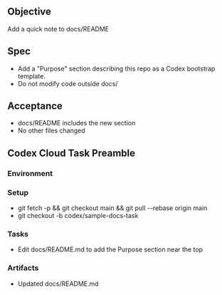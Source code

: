 ## Objective
Add a quick note to docs/README

## Spec
- Add a "Purpose" section describing this repo as a Codex bootstrap template.
- Do not modify code outside docs/

## Acceptance
- docs/README includes the new section
- No other files changed

## Codex Cloud Task Preamble

### Environment

### Setup
- git fetch -p && git checkout main && git pull --rebase origin main
- git checkout -b codex/sample-docs-task

### Tasks
- Edit docs/README.md to add the Purpose section near the top

### Artifacts
- Updated docs/README.md
